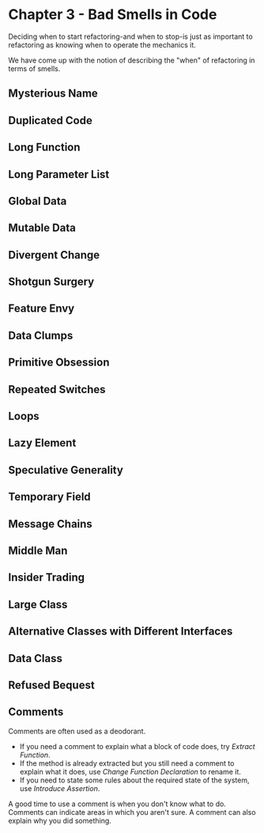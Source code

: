 # Chapter 3 - Bad Smells in Code

Deciding when to start refactoring-and when to stop-is just as important to refactoring as knowing when to operate the mechanics it.

We have come up with the notion of describing the "when" of refactoring in terms of smells.

## Mysterious Name

## Duplicated Code

## Long Function

## Long Parameter List

## Global Data

## Mutable Data

## Divergent Change

## Shotgun Surgery

## Feature Envy

## Data Clumps

## Primitive Obsession

## Repeated Switches

## Loops

## Lazy Element

## Speculative Generality

## Temporary Field

## Message Chains

## Middle Man

## Insider Trading

## Large Class

## Alternative Classes with Different Interfaces

## Data Class

## Refused Bequest

## Comments

Comments are often used as a deodorant.

- If you need a comment to explain what a block of code does, try _Extract Function_.
- If the method is already extracted but you still need a comment to explain what it does, use _Change Function Declaration_ to rename it.
- If you need to state some rules about the required state of the system, use _Introduce Assertion_.

A good time to use a comment is when you don't know what to do. Comments can indicate areas in which you aren't sure. A comment can also explain why you did something.

